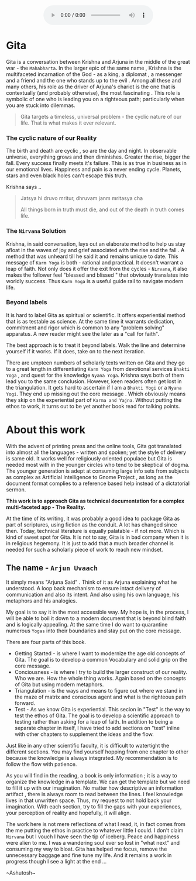 <center>
<figure>
    <audio
       controls
       src="./0dot0.mp3">
          Your browser does not support the
          <code>audio</code> element.
    </audio>
</figure>
</center>

# Gita

Gita is a conversation between Krishna and Arjuna in the middle of the great war - the `Mahabharta`. In the larger epic of the same name , Krishna is the multifaceted incarnation of the God - as a king, a diplomat , a messenger and a friend and the one who stands up to the evil .  Among all these and many others, his role as the driver of Arjuna's chariot is the one that is contextually (and probably otherwise), the most fascinating . This role is symbolic of one who is leading you on a righteous path; particularly when you are stuck into dilemmas. 


> Gita targets a timeless, universal problem - the cyclic nature of our life. That is what makes it ever relevant. 

### The cyclic nature of our Reality

The birth and death are cyclic , so are the day and night. In observable universe, everything grows and then diminishes. Greater the rise, bigger the fall. Every success finally meets it's failure. This is as true in business as in our emotional lives. Happiness and pain is a never ending cycle. Planets, stars and even black holes can't escape this truth.

Krishna says ..

>  Jatsya hi druvo mritur, dhruvam janm mritasya cha
>
>  All things born in truth must die, and out of the death in truth comes life.

### The `Nirvana` Solution

Krishna, in said conversation, lays out an elaborate  method to help us stay afloat in the waves of joy and grief associated with the rise and the fall . A method that was unheard till he said it and remains unique to date.  This message of `Karm Yoga` is both - rational and practical. It doesn't warrant a leap of faith. Not only does it offer the exit from the cycles - `Nirvana`, it also makes the follower feel "blessed and blissed " that obviously translates into worldly success.  Thus `Karm Yoga` is a  useful guide rail to navigate modern life. 

### Beyond labels

It is hard to label Gita as spiritual or scientific. It offers experiential method that is as testable as science. At the same time it warrants dedication,  commitment and rigor which is common to any "problem solving" apparatus. A new reader might see the later as a "call for faith". 

The best approach is to treat it beyond labels. Walk the line and determine yourself if it works. If it does, take on to the next iteration. 

There are umpteen numbers of scholarly texts written on Gita and they go to a great length in differentiating `Karm Yoga` from devotional services `Bhakti Yoga` , and quest for the knowledge `Nyana Yoga`. Krishna says both of them lead you to the same conclusion. However, keen readers  often get lost in the triangulation. It gets hard to ascertain if I am a `Bhakti Yogi` or a `Nyana Yogi`. They end up missing out the core message . Which obviously means they skip on the experiential part of `Karma and Yajna`. Without putting the ethos to work, it turns out to be yet another book read for talking points.

# About this work

With the advent of printing press and the online tools, Gita got translated into almost all the languages - written and spoken; yet the style of delivery is same old. It works well for religiously oriented populace but Gita is needed most with in the younger circles who tend to be skeptical of dogma. The younger generation is adept at consuming large info sets from subjects as complex as Artificial Intelligence to Gnome Project , as long as the document format complies to a reference based help instead of a dictatorial sermon. 

**This work is to approach Gita as technical documentation for a complex multi-faceted app - The Reality.**

At the time of its writing, it was probably a good idea to package Gita as part of scriptures, using fiction as the conduit. A lot has changed since then. Today, technical literature is equally palatable - if not more. Which is kind of sweet spot for Gita. It is not to say, Gita is in bad company when it is in religious hegemony. It is just to add that a much broader channel is needed for such a scholarly piece of work to reach new mindset. 


## The name - `Arjun Uvaach`

It simply means "Arjuna Said" . Think of it as Arjuna explaining what he understood. A loop back mechanism to ensure intact delivery of communication and also its intent. And also using his own language, his metaphors and his analogies. 

My goal is to say it in the most accessible way.  My hope is, in the process, I will be able to boil it down to a modern document that is beyond blind faith and is logically appealing. At the same time I do want to quarantine numerous `Yogas` into their boundaries and stay put on the core message. 

There are four parts of this book.

- Getting Started - is where I want to modernize the age old concepts of Gita. The goal is to develop a common Vocabulary and solid grip on the core message. 
- Conciousness - is where I try to build the larger construct of our reality. Who we are. How the whole thing works. Again based on the concepts of Gita but using modern metaphors. 
- Triangulation - is the ways and means to figure out where we stand in the maze of matrix and conscious agent and what is the righteous path forward. 
- Test - As  we know Gita is experiential. This secion in "Test" is the way  to  test  the ethos of Gita. The goal is to develop a scientific approach to testing rather than asking for a leap of faith. In addition to being a separate chapter in itself, I have tried to add sections on "test" inline with other chapters to supplement the ideas and the flow. 

Just like in any other scientific faculty, it is difficult to watertight the different sections. You may find yourself hopping from one chapter to other because the knowledge is always integrated. My recommendation is to follow the flow with patience. 

As you will find in the reading, a book is only information ; it is a way to organize the knowledge in a template. We can get the template but we need to fill it up with our imagination. No matter how descriptive an information artifact , there is always room to read between the lines. I feel knowledge lives in that unwritten space. Thus, my request to not hold back your imagination. With each section, try to fill the gaps with your experiences, your perception of reality and hopefully, it will align.

The work here is not mere reflections of what I read, it, in fact comes from the me putting the ethos in practice to whatever little I could. I don't claim `Nirvana` but I vouch I have seen the tip of iceberg. Peace and happiness were alien to me. I was a wandering soul ever so lost in "what next" and consuming my way to bloat. Gita has helped me focus, remove the unnecessary baggage and fine tune my life. And it remains a work in progress though I see a light at the end ... 



~Ashutosh~

